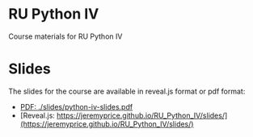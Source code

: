# RU Python IV
Course materials for RU Python IV

# Slides
The slides for the course are available in reveal.js format or pdf format:
* [PDF: ./slides/python-iv-slides.pdf](./slides/python-iv-slides.pdf)
* [Reveal.js: https://jeremyprice.github.io/RU_Python_IV/slides/](https://jeremyprice.github.io/RU_Python_IV/slides/)
